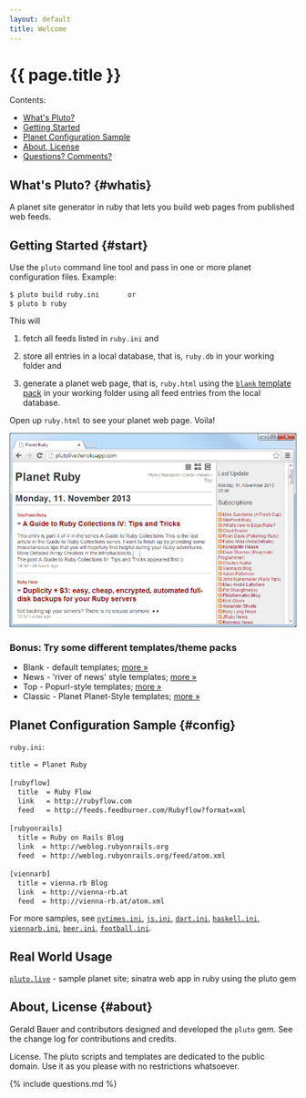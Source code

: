 ```yaml
---
layout: default
title: Welcome
---
```


# {{ page.title }}

<div class="toc" markdown="1">
Contents:

* [What's Pluto?](#whatis)
* [Getting Started](#start)
* [Planet Configuration Sample](#config)
* [About, License](#about)
* [Questions? Comments?](#questions)
</div>


## What's Pluto?   {#whatis}

A planet site generator in ruby that lets you build web pages from published web feeds.


## Getting Started    {#start}

Use the `pluto` command line tool and pass in one or more planet configuration files.
Example:

~~~
$ pluto build ruby.ini       or
$ pluto b ruby
~~~

This will

1) fetch all feeds listed in `ruby.ini` and 

2) store all entries in a local database, that is, `ruby.db` in your working folder and

3) generate a planet web page, that is, `ruby.html` using the [`blank` template pack](https://github.com/feedreader/pluto.blank) in your working folder using all feed entries from the local database.

Open up `ruby.html` to see your planet web page. Voila!


<a href="http://plutolive.herokuapp.com"><img src="i/pluto.png"></a>


### Bonus: Try some different templates/theme packs

- Blank - default templates; [more »](https://github.com/feedreader/pluto.blank)
- News - 'river of news' style templates; [more »](https://github.com/feedreader/pluto.news)
- Top -  Popurl-style templates; [more »](https://github.com/feedreader/pluto.top)
- Classic -  Planet Planet-Style templates; [more »](https://github.com/feedreader/pluto.classic)


## Planet Configuration Sample   {#config}

`ruby.ini`:

~~~
title = Planet Ruby

[rubyflow]
  title  = Ruby Flow
  link   = http://rubyflow.com
  feed   = http://feeds.feedburner.com/Rubyflow?format=xml

[rubyonrails]
  title = Ruby on Rails Blog
  link  = http://weblog.rubyonrails.org
  feed  = http://weblog.rubyonrails.org/feed/atom.xml

[viennarb]
  title = vienna.rb Blog
  link  = http://vienna-rb.at
  feed  = http://vienna-rb.at/atom.xml
~~~

For more samples, see [`nytimes.ini`](https://github.com/feedreader/pluto.samples/blob/master/nytimes.ini),
[`js.ini`](https://github.com/feedreader/pluto.samples/blob/master/js.ini),
[`dart.ini`](https://github.com/feedreader/pluto.samples/blob/master/dart.ini),
[`haskell.ini`](https://github.com/feedreader/pluto.samples/blob/master/haskell.ini),
[`viennarb.ini`](https://github.com/feedreader/pluto.samples/blob/master/viennarb.ini),
[`beer.ini`](https://github.com/feedreader/pluto.samples/blob/master/beer.ini),
[`football.ini`](https://github.com/feedreader/pluto.samples/blob/master/football.ini).



## Real World Usage  

[`pluto.live`](https://github.com/feedreader/pluto.live) - sample planet site; sinatra web app in ruby using the pluto gem



## About, License   {#about}

Gerald Bauer and contributors designed and developed the `pluto` gem.
See the change log for contributions and credits.

License. The pluto scripts and templates are dedicated to the public domain.
Use it as you please with no restrictions whatsoever.

{% include questions.md %}
